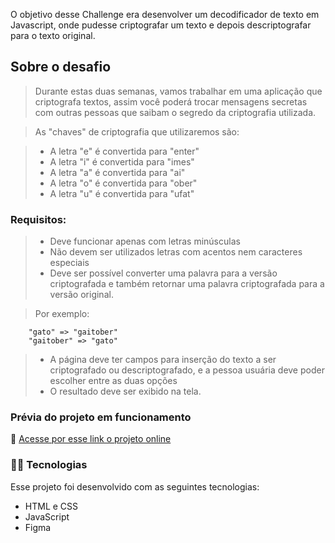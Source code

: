 <p>
    O objetivo desse Challenge era desenvolver um decodificador de texto em Javascript, onde pudesse criptografar um texto e depois descriptografar para o texto original.
</p>

## Sobre o desafio

> Durante estas duas semanas, vamos trabalhar em uma aplicação que criptografa textos, assim você poderá trocar mensagens secretas com outras pessoas que saibam o segredo da criptografia utilizada.

> As "chaves" de criptografia que utilizaremos são:

> - A letra "e" é convertida para "enter"
> - A letra "i" é convertida para "imes"
> - A letra "a" é convertida para "ai"
> - A letra "o" é convertida para "ober"
> - A letra "u" é convertida para "ufat"

### Requisitos:
> - Deve funcionar apenas com letras minúsculas
> - Não devem ser utilizados letras com acentos nem caracteres especiais
> - Deve ser possível converter uma palavra para a versão criptografada e também retornar uma palavra criptografada para a versão original.

> Por exemplo:
```Js
    "gato" => "gaitober"
    "gaitober" => "gato"
```

> - A página deve ter campos para inserção do texto a ser criptografado ou descriptografado, e a pessoa usuária deve poder escolher entre as duas opções
> - O resultado deve ser exibido na tela.

### Prévia do projeto em funcionamento

🚀 [Acesse por esse link o projeto online]()

### 👨‍💻 Tecnologias

Esse projeto foi desenvolvido com as seguintes tecnologias:

- HTML e CSS
- JavaScript
- Figma
